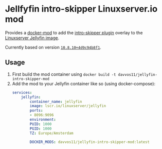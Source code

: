  # Jellfyfin intro-skipper Linuxserver.io mod

 Provides a [docker-mod](https://github.com/linuxserver/docker-mods) to add the [intro-skipper plugin](https://github.com/ConfusedPolarBear/intro-skipper) overlay to the [Linuxserver Jellyfin image](https://hub.docker.com/r/linuxserver/jellyfin).

 Currently based on version [`10.8.10+4d9c94b8f1`](https://github.com/VoidAny/intro-skipper/actions/runs/5873978098).

 ## Usage
 1. First build the mod container using `docker build -t davvos11/jellyfin-intro-skipper-mod`
 2. Add the mod to your Jellyfin container like so (using docker-compose):
    ```yml
    services:
        jellyfin:
            container_name: jellyfin
            image: lscr.io/linuxserver/jellyfin
            ports:
            - 8096:9096
            environment:
            PUID: 1000
            PGID: 1000
            TZ: Europe/Amsterdam
            
            DOCKER_MODS: davvos11/jellyfin-intro-skipper-mod:latest
    ```
